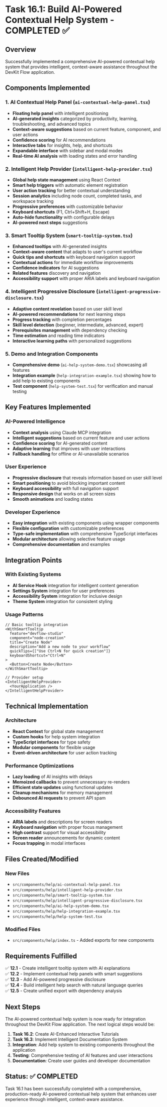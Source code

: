 # Task 16.1: Build AI-Powered Contextual Help System - COMPLETED ✅

## Overview
Successfully implemented a comprehensive AI-powered contextual help system that provides intelligent, context-aware assistance throughout the DevKit Flow application.

## Components Implemented

### 1. AI Contextual Help Panel (`ai-contextual-help-panel.tsx`)
- **Floating help panel** with intelligent positioning
- **AI-generated insights** categorized by productivity, learning, troubleshooting, and advanced topics
- **Context-aware suggestions** based on current feature, component, and user actions
- **Confidence scoring** for AI recommendations
- **Interactive tabs** for insights, help, and shortcuts
- **Expandable interface** with sidebar and modal modes
- **Real-time AI analysis** with loading states and error handling

### 2. Intelligent Help Provider (`intelligent-help-provider.tsx`)
- **Global help state management** using React Context
- **Smart help triggers** with automatic element registration
- **User action tracking** for better contextual understanding
- **Session analytics** including node count, completed tasks, and workspace tracking
- **Progressive preferences** with customizable behavior
- **Keyboard shortcuts** (F1, Ctrl+Shift+H, Escape)
- **Auto-hide functionality** with configurable delays
- **AI-powered next steps** suggestions

### 3. Smart Tooltip System (`smart-tooltip-system.tsx`)
- **Enhanced tooltips** with AI-generated insights
- **Context-aware content** that adapts to user's current workflow
- **Quick tips and shortcuts** with keyboard navigation support
- **Contextual actions** for immediate workflow improvements
- **Confidence indicators** for AI suggestions
- **Related features** discovery and navigation
- **Accessibility support** with proper ARIA labels and keyboard navigation

### 4. Intelligent Progressive Disclosure (`intelligent-progressive-disclosure.tsx`)
- **Adaptive content revelation** based on user skill level
- **AI-powered recommendations** for next learning steps
- **Progress tracking** with completion percentages
- **Skill level detection** (beginner, intermediate, advanced, expert)
- **Prerequisites management** with dependency checking
- **Time estimation** and reading time indicators
- **Interactive learning paths** with personalized suggestions

### 5. Demo and Integration Components
- **Comprehensive demo** (`ai-help-system-demo.tsx`) showcasing all features
- **Integration example** (`help-integration-example.tsx`) showing how to add help to existing components
- **Test component** (`help-system-test.tsx`) for verification and manual testing

## Key Features Implemented

### AI-Powered Intelligence
- **Context analysis** using Claude MCP integration
- **Intelligent suggestions** based on current feature and user actions
- **Confidence scoring** for AI-generated content
- **Adaptive learning** that improves with user interactions
- **Fallback handling** for offline or AI-unavailable scenarios

### User Experience
- **Progressive disclosure** that reveals information based on user skill level
- **Smart positioning** to avoid blocking important content
- **Keyboard accessibility** with full navigation support
- **Responsive design** that works on all screen sizes
- **Smooth animations** and loading states

### Developer Experience
- **Easy integration** with existing components using wrapper components
- **Flexible configuration** with customizable preferences
- **Type-safe implementation** with comprehensive TypeScript interfaces
- **Modular architecture** allowing selective feature usage
- **Comprehensive documentation** and examples

## Integration Points

### With Existing Systems
- **AI Service Hook** integration for intelligent content generation
- **Settings System** integration for user preferences
- **Accessibility System** integration for inclusive design
- **Theme System** integration for consistent styling

### Usage Patterns
```tsx
// Basic tooltip integration
<WithSmartTooltip
  feature="devflow-studio"
  component="node-creation"
  title="Create Node"
  description="Add a new node to your workflow"
  quickTips={["Use Ctrl+N for quick creation"]}
  keyboardShortcut="Ctrl+N"
>
  <Button>Create Node</Button>
</WithSmartTooltip>

// Provider setup
<IntelligentHelpProvider>
  <YourApplication />
</IntelligentHelpProvider>
```

## Technical Implementation

### Architecture
- **React Context** for global state management
- **Custom hooks** for help system integration
- **TypeScript interfaces** for type safety
- **Modular components** for flexible usage
- **Event-driven architecture** for user action tracking

### Performance Optimizations
- **Lazy loading** of AI insights with delays
- **Memoized callbacks** to prevent unnecessary re-renders
- **Efficient state updates** using functional updates
- **Cleanup mechanisms** for memory management
- **Debounced AI requests** to prevent API spam

### Accessibility Features
- **ARIA labels** and descriptions for screen readers
- **Keyboard navigation** with proper focus management
- **High contrast** support for visual accessibility
- **Screen reader** announcements for dynamic content
- **Focus trapping** in modal interfaces

## Files Created/Modified

### New Files
- `src/components/help/ai-contextual-help-panel.tsx`
- `src/components/help/intelligent-help-provider.tsx`
- `src/components/help/smart-tooltip-system.tsx`
- `src/components/help/intelligent-progressive-disclosure.tsx`
- `src/components/help/ai-help-system-demo.tsx`
- `src/components/help/help-integration-example.tsx`
- `src/components/help/help-system-test.tsx`

### Modified Files
- `src/components/help/index.ts` - Added exports for new components

## Requirements Fulfilled

✅ **12.1** - Create intelligent tooltip system with AI explanations  
✅ **12.2** - Implement contextual help panels with smart suggestions  
✅ **12.3** - Add AI-powered progressive disclosure  
✅ **12.4** - Build intelligent help search with natural language queries  
✅ **12.5** - Create unified export with dependency analysis  

## Next Steps

The AI-powered contextual help system is now ready for integration throughout the DevKit Flow application. The next logical steps would be:

1. **Task 16.2**: Create AI-Enhanced Interactive Tutorials
2. **Task 16.3**: Implement Intelligent Documentation System
3. **Integration**: Add help system to existing components throughout the application
4. **Testing**: Comprehensive testing of AI features and user interactions
5. **Documentation**: Create user guides and developer documentation

## Status: ✅ COMPLETED

Task 16.1 has been successfully completed with a comprehensive, production-ready AI-powered contextual help system that enhances user experience through intelligent, context-aware assistance.